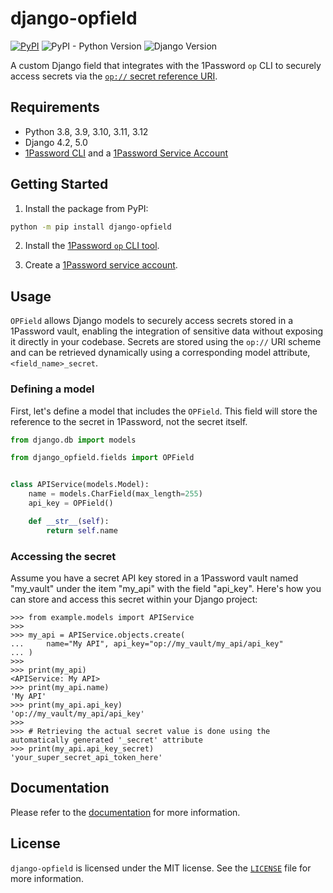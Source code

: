 # django-opfield

[![PyPI](https://img.shields.io/pypi/v/django-opfield)](https://pypi.org/project/django-opfield/)
![PyPI - Python Version](https://img.shields.io/pypi/pyversions/django-opfield)
![Django Version](https://img.shields.io/badge/django-4.2%20%7C%205.0-%2344B78B?labelColor=%23092E20)
<!-- https://shields.io/badges -->
<!-- django-4.2 | 5.0-#44B78B -->
<!-- labelColor=%23092E20 -->

A custom Django field that integrates with the 1Password `op` CLI to securely access secrets via the [`op://` secret reference URI](https://developer.1password.com/docs/cli/secret-references/).

## Requirements

- Python 3.8, 3.9, 3.10, 3.11, 3.12
- Django 4.2, 5.0
- [1Password CLI](https://developer.1password.com/docs/cli) and a [1Password Service Account](https://developer.1password.com/docs/service-accounts/)

## Getting Started

1. Install the package from PyPI:

```bash
python -m pip install django-opfield
```

2. Install the [1Password `op` CLI tool](https://developer.1password.com/docs/cli/get-started).

3. Create a [1Password service account](https://developer.1password.com/docs/service-accounts/get-started).

## Usage

`OPField` allows Django models to securely access secrets stored in a 1Password vault, enabling the integration of sensitive data without exposing it directly in your codebase. Secrets are stored using the `op://` URI scheme and can be retrieved dynamically using a corresponding model attribute, `<field_name>_secret`.

### Defining a model

First, let's define a model that includes the `OPField`. This field will store the reference to the secret in 1Password, not the secret itself.

```python
from django.db import models

from django_opfield.fields import OPField


class APIService(models.Model):
    name = models.CharField(max_length=255)
    api_key = OPField()

    def __str__(self):
        return self.name
```

### Accessing the secret

Assume you have a secret API key stored in a 1Password vault named "my_vault" under the item "my_api" with the field "api_key". Here's how you can store and access this secret within your Django project:

```pycon
>>> from example.models import APIService
>>>
>>> my_api = APIService.objects.create(
...     name="My API", api_key="op://my_vault/my_api/api_key"
... )
>>>
>>> print(my_api)
<APIService: My API>
>>> print(my_api.name)
'My API'
>>> print(my_api.api_key)
'op://my_vault/my_api/api_key'
>>>
>>> # Retrieving the actual secret value is done using the automatically generated '_secret' attribute
>>> print(my_api.api_key_secret)
'your_super_secret_api_token_here'
```

## Documentation

Please refer to the [documentation](https://django-opfield.westervelt.dev/) for more information.

## License

`django-opfield` is licensed under the MIT license. See the [`LICENSE`](LICENSE) file for more information.
